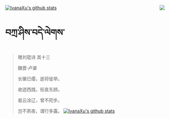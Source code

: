 [![IvanaXu's github stats](https://github-readme-stats.vercel.app/api?username=IvanaXu&show_icons=true&theme=vue-dark)](https://github.com/anuraghazra/github-readme-stats)
<img align="right" src="https://github-readme-stats.vercel.app/api/top-langs/?username=IvanaXu&langs_count=3&theme=graywhite" />
# བཀྲ་ཤིས་བདེ་ལེགས་
> 赠刘琨诗 其十三
>
> 魏晋·卢谌
>
> 长徽已缨，逝将徙举。
> 
> 收迹西践，衔哀东顾。
> 
> 曷云涂辽，曾不咫步。
> 
> 岂不夙夜，谓行多露。
[![IvanaXu's github stats](https://github-readme-stats.vercel.app/api/wakatime?username=IvanaXu&theme=vue-dark)](https://github.com/anuraghazra/github-readme-stats)
